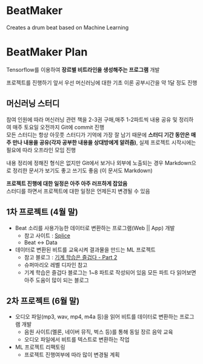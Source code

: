# BeatMaker
Creates a drum beat based on Machine Learning

# BeatMaker Plan

 Tensorflow를 이용하여 **장르별 비트라인을 생성해주는 프로그램** 개발
 
 프로젝트를 진행하기 앞서 우선 머신러닝에 대한 기초 이론 공부시간을 약 1달 정도 진행 

## 머신러닝 스터디

참여 인원에 따라 머신러닝 관련 책을 2-3권 구매,매주 1-2파트씩 내용 공유 및 정리하여 매주 토요일 오전까지 Git에 commit 진행\
모든 스터디는 항상 아웃풋 스터디가 기억에 가장 잘 남기 때문에 **스터디 기간 동안은 매주 만나 내용을 공유(각자 공부한 내용을 상대방에게 알려줌)**, 실제 프로젝트 시작시에는 필요에 따라 오프라인 모임 진행

내용 정리에 정해진 형식은 없지만 Git에서 보거나 외부에 노출되는 경우 Markdown으로 정리한 문서가 보기도 좋고 쓰기도 좋음 (이 문서도 Markdown)

**프로젝트 진행에 대한 일정은 아주 아주 러프하게 잡았음** \
스터디를 하면서 프로젝트에 대한 일정은 언제든지 변경될 수 있음

## 1차 프로젝트 (4월 말)

- Beat 소리를 사용가능한 데이터로 변환하는 프로그램(Web || App) 개발  
    - 참고 사이트 : [Splice](https://splice.com/sounds/beatmaker/wakaflocka)
    - Beat <-> Data
- 데이터로 변환된 비트를 교육시켜 결과물을 만드는 ML 프로젝트
    - 참고 블로그 : [기계 학습은 즐겁다 - Part 2](https://medium.com/@jongdae.lim/%EA%B8%B0%EA%B3%84-%ED%95%99%EC%8A%B5-machine-learning-%EC%9D%80-%EC%A6%90%EA%B2%81%EB%8B%A4-part-2-b35f3d327761)
    - 슈퍼마리오 레벨 디자인 참고
    - 기계 학습은 즐겁다 블로그는 1~8 파트로 작성되어 있음 모든 파트 다 읽어보면 아주 도움이 많이 되는 블로그

## 2차 프로젝트 (6월 말)
 - 오디오 파일(mp3, wav, mp4, m4a 등)을 읽어 비트를 데이터로 변환하는 프로그램 개발
    - 음원 사이트(멜론, 네이버 뮤직, 벅스 등)를 통해 동일 장르 음악 교육
    - 오디오 파일에서 비트를 텍스트로 변환하는 작업
- ML 프로젝트 리팩토링
    - 프로젝트 진행여부에 따라 많이 변경될 계획
